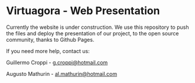 # Virtuagora - Web Presentation

Currently the website is under construction. 
We use this repository to push the files and deploy the presentation of our project, to the open source community, thanks to Github Pages.

If you need more help, contact us:

Guillermo Croppi - g.croppi@hotmail.com

Augusto Mathurin - al.mathurin@hotmail.com
